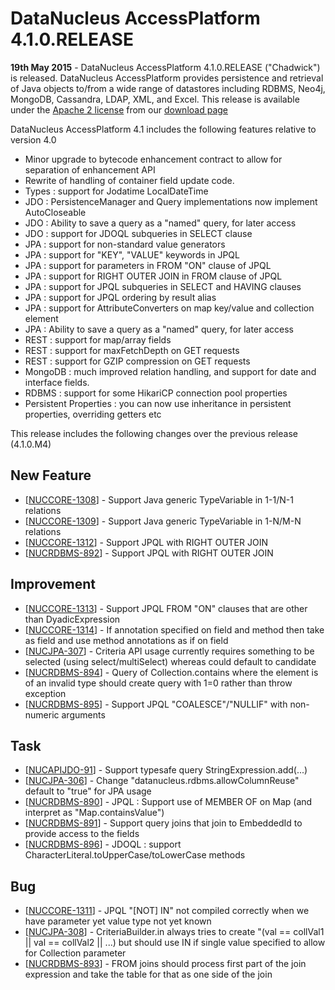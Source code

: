 <head><title>AccessPlatform 4.1.0.RELEASE</title></head>

# DataNucleus AccessPlatform 4.1.0.RELEASE

<div id="dzone_vote_widget" style="float: left; margin-right: 8px;">
    <script type="text/javascript">var dzone_title = 'DataNucleus AccessPlatform 4.1.0.RELEASE Released';</script>
    <script type="text/javascript">var dzone_url = 'http://www.datanucleus.org/documentation/news/access_platform_4_1_0_release.html';</script>
    <script type="text/javascript" language="javascript" src="http://widgets.dzone.com/widgets/zoneit.js"></script>
</div>

__19th May 2015__ - DataNucleus AccessPlatform 4.1.0.RELEASE ("Chadwick") is released.
DataNucleus AccessPlatform provides persistence and retrieval of Java objects to/from a wide range of datastores including RDBMS, Neo4j, MongoDB, Cassandra, LDAP, XML, and Excel.
This release is available under the [Apache 2 license](http://www.datanucleus.org/documentation/license.html) from our [download page](http://www.datanucleus.org/download.html) 


DataNucleus AccessPlatform 4.1 includes the following features relative to version 4.0

<ul>
<li>Minor upgrade to bytecode enhancement contract to allow for separation of enhancement API</li>
<li>Rewrite of handling of container field update code.</li>
<li>Types : support for Jodatime LocalDateTime</li>
<li>JDO : PersistenceManager and Query implementations now implement AutoCloseable</li>
<li>JDO : Ability to save a query as a "named" query, for later access</li>
<li>JDO : support for JDOQL subqueries in SELECT clause</li>
<li>JPA : support for non-standard value generators</li>
<li>JPA : support for "KEY", "VALUE" keywords in JPQL</li>
<li>JPA : support for parameters in FROM "ON" clause of JPQL</li>
<li>JPA : support for RIGHT OUTER JOIN in FROM clause of JPQL</li>
<li>JPA : support for JPQL subqueries in SELECT and HAVING clauses</li>
<li>JPA : support for JPQL ordering by result alias</li>
<li>JPA : support for AttributeConverters on map key/value and collection element</li>
<li>JPA : Ability to save a query as a "named" query, for later access</li>
<li>REST : support for map/array fields</li>
<li>REST : support for maxFetchDepth on GET requests</li>
<li>REST : support for GZIP compression on GET requests</li>
<li>MongoDB : much improved relation handling, and support for date and interface fields.</li>
<li>RDBMS : support for some HikariCP connection pool properties</li>
<li>Persistent Properties : you can now use inheritance in persistent properties, overriding getters etc</li>
</ul>


This release includes the following changes over the previous release (4.1.0.M4)

## New Feature

<ul>
<li>[<a href='http://issues.datanucleus.org/browse/NUCCORE-1308'>NUCCORE-1308</a>] -         Support Java generic TypeVariable in 1-1/N-1 relations
</li>
<li>[<a href='http://issues.datanucleus.org/browse/NUCCORE-1309'>NUCCORE-1309</a>] -         Support Java generic TypeVariable in 1-N/M-N relations
</li>
<li>[<a href='http://issues.datanucleus.org/browse/NUCCORE-1312'>NUCCORE-1312</a>] -         Support JPQL with RIGHT OUTER JOIN
</li>
<li>[<a href='http://issues.datanucleus.org/browse/NUCRDBMS-892'>NUCRDBMS-892</a>] -         Support JPQL with RIGHT OUTER JOIN
</li>
</ul>


## Improvement

<ul>
<li>[<a href='http://issues.datanucleus.org/browse/NUCCORE-1313'>NUCCORE-1313</a>] -         Support JPQL FROM &quot;ON&quot; clauses that are other than DyadicExpression
</li>
<li>[<a href='http://issues.datanucleus.org/browse/NUCCORE-1314'>NUCCORE-1314</a>] -         If annotation specified on field and method then take as field and use method annotations as if on field
</li>
<li>[<a href='http://issues.datanucleus.org/browse/NUCJPA-307'>NUCJPA-307</a>] -         Criteria API usage currently requires something to be selected (using select/multiSelect) whereas could default to candidate
</li>
<li>[<a href='http://issues.datanucleus.org/browse/NUCRDBMS-894'>NUCRDBMS-894</a>] -         Query of Collection.contains where the element is of an invalid type should create query with 1=0 rather than throw exception
</li>
<li>[<a href='http://issues.datanucleus.org/browse/NUCRDBMS-895'>NUCRDBMS-895</a>] -         Support JPQL &quot;COALESCE&quot;/&quot;NULLIF&quot; with non-numeric arguments
</li>
</ul>


## Task

<ul>
<li>[<a href='http://issues.datanucleus.org/browse/NUCAPIJDO-91'>NUCAPIJDO-91</a>] -         Support typesafe query StringExpression.add(...)
</li>
<li>[<a href='http://issues.datanucleus.org/browse/NUCJPA-306'>NUCJPA-306</a>] -         Change &quot;datanucleus.rdbms.allowColumnReuse&quot; default to &quot;true&quot; for JPA usage
</li>
<li>[<a href='http://issues.datanucleus.org/browse/NUCRDBMS-890'>NUCRDBMS-890</a>] -         JPQL : Support use of MEMBER OF on Map (and interpret as &quot;Map.containsValue&quot;)
</li>
<li>[<a href='http://issues.datanucleus.org/browse/NUCRDBMS-891'>NUCRDBMS-891</a>] -         Support query joins that join to EmbeddedId to provide access to the fields
</li>
<li>[<a href='http://issues.datanucleus.org/browse/NUCRDBMS-896'>NUCRDBMS-896</a>] -         JDOQL : support CharacterLiteral.toUpperCase/toLowerCase methods
</li>
</ul>


## Bug

<ul>
<li>[<a href='http://issues.datanucleus.org/browse/NUCCORE-1311'>NUCCORE-1311</a>] -         JPQL &quot;[NOT] IN&quot; not compiled correctly when we have parameter yet value type not yet known
</li>
<li>[<a href='http://issues.datanucleus.org/browse/NUCJPA-308'>NUCJPA-308</a>] -         CriteriaBuilder.in always tries to create &quot;(val == collVal1 || val == collVal2 || ...) but should use IN if single value specified to allow for Collection parameter
</li>
<li>[<a href='http://issues.datanucleus.org/browse/NUCRDBMS-893'>NUCRDBMS-893</a>] -         FROM joins should process first part of the join expression and take the table for that as one side of the join
</li>
</ul>

